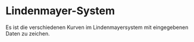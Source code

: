 # Lindenmayer-System
Es ist die verschiedenen Kurven im Lindenmayersystem mit  eingegebenen Daten zu zeichen.
